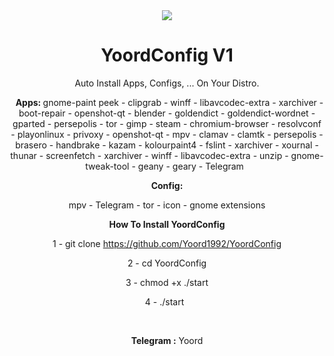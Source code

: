 <center>
<img src="http://s7.picofile.com/file/8378262742/1.png">
<center/>

# YoordConfig V1
Auto Install Apps, Configs, ... On Your Distro.
<p>
  <p>
  &nbsp;
 <b> Apps: </b>
  gnome-paint
  peek   -
  clipgrab   -
  winff   -
  libavcodec-extra -
  xarchiver -
  boot-repair   -
  openshot-qt  -
  blender   -
  goldendict   -
  goldendict-wordnet    -
  gparted    -
  persepolis   -
  tor    -
  gimp   -
  steam    -
  chromium-browser   -
  resolvconf    -
  playonlinux   -
  privoxy -
  openshot-qt   -
  mpv    -
  clamav    -
  clamtk    -
  persepolis    -
  brasero   -
  handbrake   -
  kazam   -
  kolourpaint4   -
  fslint    -
  xarchiver    -
  xournal    -
  thunar    -
  screenfetch   -
  xarchiver   -
  winff   -
  libavcodec-extra  -
  unzip    -
  gnome-tweak-tool    -
  geany   -
  geary  -
  Telegram  
    &nbsp;
     <p>
 <b> Config: </b>
       
  mpv -
  Telegram   -
  tor   -
  icon   -
  gnome extensions  
<p>
 <p>  
<b>How To Install YoordConfig</b>

1 - git clone https://github.com/Yoord1992/YoordConfig
<p>
2 - cd YoordConfig
<p>
3 - chmod +x ./start
<p>
4 - ./start
&nbsp;
  <p>
    <p>
&nbsp;
&nbsp;
<p>
<b>Telegram :</b> Yoord
<p>
